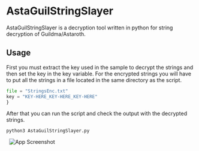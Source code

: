 # AstaGuilStringSlayer

AstaGuilStringSlayer is a decryption tool written in python for string decryption of Guildma/Astaroth.


## Usage

First you must extract the key used in the sample to decrypt the strings and then set the key in the key variable. For the encrypted strings you will have to put all the strings in a file located in the same directory as the script.
```python
file = "StringsEnc.txt"
key = "KEY-HERE_KEY-HERE_KEY-HERE"
}
```
After that you can run the script and check the output with the decrypted strings.
```
python3 AstaGuilStringSlayer.py
```
&nbsp;
![App Screenshot]([https://github.com/Xienim/AstaGuilStringSlayer/blob/main/AstaGui.png])
